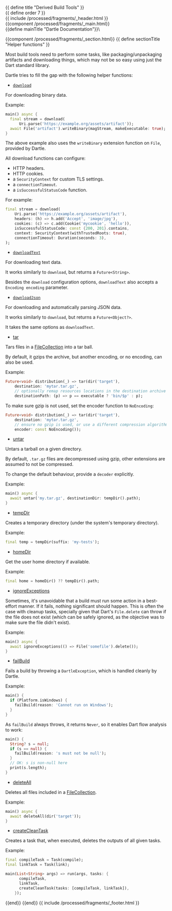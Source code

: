 {{ define title "Derived Build Tools" }}\
{{ define order 7 }}\
{{ include /processed/fragments/_header.html }}\
{{component /processed/fragments/_main.html}}\
{{define mainTitle "Dartle Documentation"}}\

{{component /processed/fragments/_section.html}}
{{ define sectionTitle "Helper functions" }}

Most build tools need to perform some tasks, like packaging/unpackaging artifacts and downloading things,
which may not be so easy using just the Dart standard library.

Dartle tries to fill the gap with the following helper functions:

* [`download`](https://pub.dev/documentation/dartle/latest/dartle_dart/download.html)

For downloading binary data.

Example:

```dart
main() async {
  final stream = download(
      Uri.parse('https://example.org/assets/artifact'));
  await File('artifact').writeBinary(magStream, makeExecutable: true);
}
```

The above example also uses the `writeBinary` extension function on `File`, provided by Dartle.

All download functions can configure:

* HTTP headers.
* HTTP cookies.
* a `SecurityContext` for custom TLS settings.
* a `connectionTimeout`.
* a `isSuccessfulStatusCode` function.

For example:

```dart
final stream = download(
    Uri.parse('https://example.org/assets/artifact'),
    headers: (h) => h.add('Accept', 'image/jpg'),
    cookies: (c) => c.add(Cookie('mycookie', 'hello')),
    isSuccessfulStatusCode: const {200, 201}.contains,
    context: SecurityContext(withTrustedRoots: true),
    connectionTimeout: Duration(seconds: 3),
);
```

* [`downloadText`](https://pub.dev/documentation/dartle/latest/dartle_dart/downloadText.html)

For downloading text data.

It works similarly to `download`, but returns a `Future<String>`.

Besides the `download` configuration options, `downloadText` also accepts a `Encoding encoding` parameter.

* [`downloadJson`](https://pub.dev/documentation/dartle/latest/dartle_dart/downloadJson.html)

For downloading and automatically parsing JSON data.

It works similarly to `download`, but returns a `Future<Object?>`.

It takes the same options as `downloadText`.

* [tar](https://pub.dev/documentation/dartle/latest/dartle_dart/tar.html)

Tars files in a [FileCollection](file-collections.html) into a tar ball.

By default, it gzips the archive, but another encoding, or no encoding, can also be used.

Example:

```dart
Future<void> distribution(_) => tar(dir('target'),
    destination: 'mytar.tar.gz',
    // optionally remap resources locations in the destination archive
    destinationPath: (p) => p == executable ? 'bin/$p' : p);
```

To make sure gzip is not used, set the encoder function to `NoEncoding`:

```dart
Future<void> distribution(_) => tar(dir('target'),
    destination: 'mytar.tar.gz',
    // ensure no gzip is used, or use a different compression algorithm
    encoder: const NoEncoding());
```

* [untar](https://pub.dev/documentation/dartle/latest/dartle_dart/untar.html)

Untars a tarball on a given directory.

By default, `.tar.gz` files are decompressed using gzip, other extensions are assumed to not be compressed.

To change the default behaviour, provide a `decoder` explicitly.

Example:

```dart
main() async {
  await untar('my.tar.gz', destinationDir: tempDir().path);
}
```

* [tempDir](https://pub.dev/documentation/dartle/latest/dartle_dart/tempDir.html)

Creates a temporary directory (under the system's temporary directory).

Example:

```dart
final temp = tempDir(suffix: 'my-tests');
```

* [homeDir](https://pub.dev/documentation/dartle/latest/dartle_dart/homeDir.html)

Get the user home directory if available.

Example:

```dart
final home = homeDir() ?? tempDir().path;
```

* [ignoreExceptions](https://pub.dev/documentation/dartle/latest/dartle_dart/ignoreExceptions.html)

Sometimes, it's unavoidable that a build must run some action in a best-effort manner. If it fails, nothing
significant should happen. This is often the case with cleanup tasks, specially given that Dart's `File.delete`
can throw if the file does not exist (which can be safely ignored, as the objective was to make sure the file didn't exist).

Example:

```dart
main() async {
  await ignoreExceptions(() => File('somefile').delete());
}
```

* [failBuild](https://pub.dev/documentation/dartle/latest/dartle_dart/failBuild.html)

Fails a build by throwing a `DartleException`, which is handled cleanly by Dartle.

Example:

```dart
main() {
  if (Platform.isWindows) {
    failBuild(reason: 'Cannot run on Windows');
  }
}
```

As `failBuild` always throws, it returns `Never`, so it enables Dart flow analysis to work:

```dart
main() {
  String? s = null;
  if (s == null) {
    failBuild(reason: 's must not be null');
  }
  // OK: s is non-null here
  print(s.length);
}
```

* [deleteAll](https://pub.dev/documentation/dartle/latest/dartle_dart/deleteAll.html)

Deletes all files included in a [FileCollection](file-collections.html).

Example:

```dart
main() async {
  await deleteAll(dir('target'));
}
```

* [createCleanTask](https://pub.dev/documentation/dartle/latest/dartle_dart/createCleanTask.html)

Creates a task that, when executed, deletes the outputs of all given tasks.

Example:

```dart
final compileTask = Task(compile);
final linkTask = Task(link);

main(List<String> args) => run(args, tasks: {
      compileTask,
      linkTask,
      createCleanTask(tasks: [compileTask, linkTask]),
    });
```

{{end}}
{{end}}
{{ include /processed/fragments/_footer.html }}